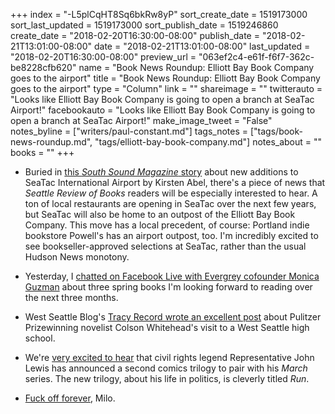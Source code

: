 +++
index = "-L5plCqHT8Sq6bkRw8yP"
sort_create_date = 1519173000
sort_last_updated = 1519173000
sort_publish_date = 1519246860
create_date = "2018-02-20T16:30:00-08:00"
publish_date = "2018-02-21T13:01:00-08:00"
date = "2018-02-21T13:01:00-08:00"
last_updated = "2018-02-20T16:30:00-08:00"
preview_url = "063ef2c4-e61f-f6f7-362c-be8228cfb620"
name = "Book News Roundup: Elliott Bay Book Company goes to the airport"
title = "Book News Roundup: Elliott Bay Book Company goes to the airport"
type = "Column"
link = ""
shareimage = ""
twitterauto = "Looks like Elliott Bay Book Company is going to open a branch at SeaTac Airport!"
facebookauto = "Looks like Elliott Bay Book Company is going to open a branch at SeaTac Airport!"
make_image_tweet = "False"
notes_byline = ["writers/paul-constant.md"]
tags_notes = ["tags/book-news-roundup.md", "tags/elliott-bay-book-company.md"]
notes_about = ""
books = ""
+++
* Buried in [this *South Sound Magazine* story](https://southsoundmag.com/newest-arrivals-at-sea-tac-airport/) about new additions to SeaTac International Airport by Kirsten Abel, there's a piece of news that *Seattle Review of Books* readers will be especially interested to hear. A ton of local restaurants are opening in SeaTac over the next few years, but SeaTac will also be home to an outpost of the Elliott Bay Book Company. This move has a local precedent, of course: Portland indie bookstore Powell's has an airport outpost, too. I'm incredibly excited to see bookseller-approved selections at SeaTac, rather than the usual Hudson News monotony.

* Yesterday, I [chatted on Facebook Live with Evergrey cofounder Monica Guzman](https://www.facebook.com/theevergrey/videos/1743560142366780/) about three spring books I'm looking forward to reading over the next three months.

* West Seattle Blog's [Tracy Record wrote an excellent post](http://westseattleblog.com/2018/02/from-macarthurs-park-to-pulitzer-prize-colson-whitehead-visits-west-seattle-high-school/) about Pulitzer Prizewinning novelist Colson Whitehead's visit to a West Seattle high school.

* We're [very excited to hear](http://www.comicsbeat.com/rep-john-lewis-announces-new-graphic-novel-trilogy-run/) that civil rights legend Representative John Lewis has announced a second comics trilogy to pair with his *March* series. The new trilogy, about his life in politics, is cleverly titled *Run*.

* [Fuck off forever](https://www.avclub.com/milo-yiannopoulos-withdraws-his-lawsuit-against-simon-1823170577), Milo.

